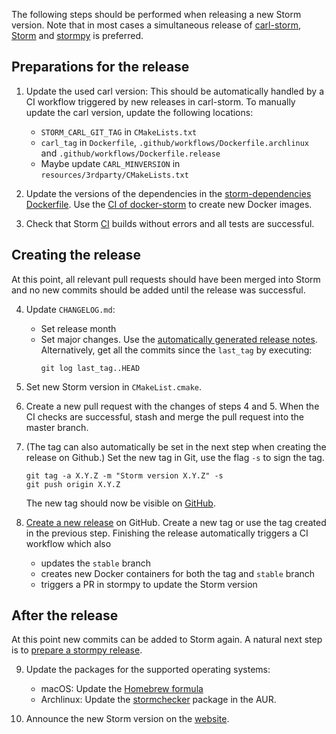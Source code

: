 The following steps should be performed when releasing a new Storm version.
Note that in most cases a simultaneous release of [carl-storm](https://github.com/moves-rwth/carl-storm), [Storm](https://github.com/moves-rwth/storm) and [stormpy](https://github.com/moves-rwth/stormpy/) is preferred.


## Preparations for the release
1. Update the used carl version:
   This should be automatically handled by a CI workflow triggered by new releases in carl-storm.
   To manually update the carl version, update the following locations:
   * `STORM_CARL_GIT_TAG` in `CMakeLists.txt`
   * `carl_tag` in `Dockerfile`, `.github/workflows/Dockerfile.archlinux` and `.github/workflows/Dockerfile.release`
   * Maybe update `CARL_MINVERSION` in `resources/3rdparty/CMakeLists.txt`

2. Update the versions of the dependencies in the [storm-dependencies Dockerfile](https://github.com/moves-rwth/docker-storm/blob/main/storm-dependencies/Dockerfile).
   Use the [CI of docker-storm](https://github.com/moves-rwth/docker-storm/actions/workflows/dependencies.yml) to create new Docker images.

3. Check that Storm [CI](https://github.com/moves-rwth/storm/actions/) builds without errors and all tests are successful.


## Creating the release
At this point, all relevant pull requests should have been merged into Storm and no new commits should be added until the release was successful.

4. Update `CHANGELOG.md`:
   * Set release month
   * Set major changes.
     Use the [automatically generated release notes](https://docs.github.com/en/repositories/releasing-projects-on-github/automatically-generated-release-notes).
     Alternatively, get all the commits since the `last_tag` by executing:
     ```console
     git log last_tag..HEAD
     ```

5. Set new Storm version in `CMakeList.cmake`.

6. Create a new pull request with the changes of steps 4 and 5.
   When the CI checks are successful, stash and merge the pull request into the master branch.

7. (The tag can also automatically be set in the next step when creating the release on Github.)
   Set the new tag in Git, use the flag `-s` to sign the tag.
   ```console
   git tag -a X.Y.Z -m "Storm version X.Y.Z" -s
   git push origin X.Y.Z
   ```
   The new tag should now be visible on [GitHub](https://github.com/moves-rwth/storm/tags).

8. [Create a new release](https://github.com/moves-rwth/storm/releases/new) on GitHub.
   Create a new tag or use the tag created in the previous step.
   Finishing the release automatically triggers a CI workflow which also
   * updates the `stable` branch
   * creates new Docker containers for both the tag and `stable` branch
   * triggers a PR in stormpy to update the Storm version


## After the release
At this point new commits can be added to Storm again.
A natural next step is to [prepare a stormpy release](https://github.com/moves-rwth/stormpy/blob/master/doc/checklist_new_release.md).

9. Update the packages for the supported operating systems:
   - macOS: Update the [Homebrew formula](https://github.com/moves-rwth/homebrew-storm)
   - Archlinux: Update the [stormchecker](https://aur.archlinux.org/packages/stormchecker) package in the AUR.

10. Announce the new Storm version on the [website](http://www.stormchecker.org/news.html).
